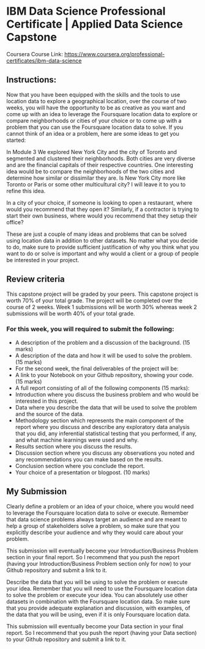 # IBM Data Science Professional Certificate | Applied Data Science Capstone
Coursera Course Link: https://www.coursera.org/professional-certificates/ibm-data-science

## Instructions:
Now that you have been equipped with the skills and the tools to use location data to explore a geographical location, over the course of two weeks, you will have the opportunity to be as creative as you want and come up with an idea to leverage the Foursquare location data to explore or compare neighborhoods or cities of your choice or to come up with a problem that you can use the Foursquare location data to solve. If you cannot think of an idea or a problem, here are some ideas to get you started:

In Module 3 We explored New York City and the city of Toronto and segmented and clustered their neighborhoods. Both cities are very diverse and are the financial capitals of their respective countries. One interesting idea would be to compare the neighborhoods of the two cities and determine how similar or dissimilar they are. Is New York City more like Toronto or Paris or some other multicultural city? I will leave it to you to refine this idea.

In a city of your choice, if someone is looking to open a restaurant, where would you recommend that they open it? Similarly, if a contractor is trying to start their own business, where would you recommend that they setup their office?

These are just a couple of many ideas and problems that can be solved using location data in addition to other datasets. No matter what you decide to do, make sure to provide sufficient justification of why you think what you want to do or solve is important and why would a client or a group of people be interested in your project.

## Review criteria
This capstone project will be graded by your peers. This capstone project is worth 70% of your total grade. The project will be completed over the course of 2 weeks. Week 1 submissions will be worth 30% whereas week 2 submissions will be worth 40% of your total grade.

### For this week, you will required to submit the following:
+ A description of the problem and a discussion of the background. (15 marks)
+ A description of the data and how it will be used to solve the problem. (15 marks)
+ For the second week, the final deliverables of the project will be:
+ A link to your Notebook on your Github repository, showing your code. (15 marks)
+ A full report consisting of all of the following components (15 marks):
+ Introduction where you discuss the business problem and who would be interested in this project.
+ Data where you describe the data that will be used to solve the problem and the source of the data.
+ Methodology section which represents the main component of the report where you discuss and describe any exploratory data analysis that you did, any inferential statistical testing that you performed, if any, and what machine learnings were used and why.
+ Results section where you discuss the results.
+ Discussion section where you discuss any observations you noted and any recommendations you can make based on the results.
+ Conclusion section where you conclude the report.
+ Your choice of a presentation or blogpost. (10 marks)
## My Submission
Clearly define a problem or an idea of your choice, where you would need to leverage the Foursquare location data to solve or execute. Remember that data science problems always target an audience and are meant to help a group of stakeholders solve a problem, so make sure that you explicitly describe your audience and why they would care about your problem.

This submission will eventually become your Introduction/Business Problem section in your final report. So I recommend that you push the report (having your Introduction/Business Problem section only for now) to your Github repository and submit a link to it.

Describe the data that you will be using to solve the problem or execute your idea. Remember that you will need to use the Foursquare location data to solve the problem or execute your idea. You can absolutely use other datasets in combination with the Foursquare location data. So make sure that you provide adequate explanation and discussion, with examples, of the data that you will be using, even if it is only Foursquare location data.

This submission will eventually become your Data section in your final report. So I recommend that you push the report (having your Data section) to your Github repository and submit a link to it.

